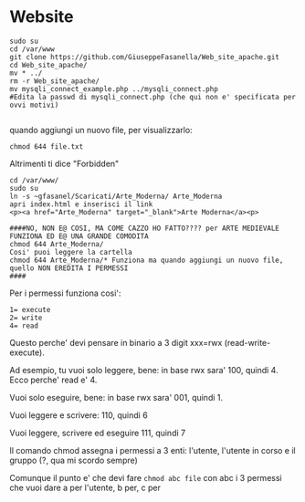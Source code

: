 # Website

```
sudo su
cd /var/www
git clone https://github.com/GiuseppeFasanella/Web_site_apache.git
cd Web_site_apache/
mv * ../
rm -r Web_site_apache/
mv mysqli_connect_example.php ../mysqli_connect.php
#Edita la passwd di mysqli_connect.php (che qui non e' specificata per ovvi motivi)


```





quando aggiungi un nuovo file, per visualizzarlo:

```
chmod 644 file.txt
```

Altrimenti ti dice "Forbidden"

```
cd /var/www/
sudo su
ln -s ~gfasanel/Scaricati/Arte_Moderna/ Arte_Moderna
apri index.html e inserisci il link
<p><a href="Arte_Moderna" target="_blank">Arte Moderna</a><p>

####NO, NON E@ COSI, MA COME CAZZO HO FATTO???? per ARTE MEDIEVALE FUNZIONA ED E@ UNA GRANDE COMODITA
chmod 644 Arte_Moderna/
Cosi' puoi leggere la cartella
chmod 644 Arte_Moderna/* Funziona ma quando aggiungi un nuovo file, quello NON EREDITA I PERMESSI
####
```

Per i permessi funziona cosi':
```
1= execute
2= write
4= read
```
Questo perche' devi pensare in binario a 3 digit xxx=rwx (read-write-execute).

Ad esempio, tu vuoi solo leggere, bene: in base rwx sara' 100, quindi 4. Ecco perche' read e' 4.

Vuoi solo eseguire, bene: in base rwx sara' 001, quindi 1.

Vuoi leggere e scrivere: 110, quindi 6

Vuoi leggere, scrivere ed eseguire 111, quindi 7

Il comando chmod assegna i permessi a 3 enti: l'utente, l'utente in corso e il gruppo (?, qua mi scordo sempre)

Comunque il punto e' che devi fare `chmod abc file` con abc i 3 permessi che vuoi dare a per l'utente, b per, c per
